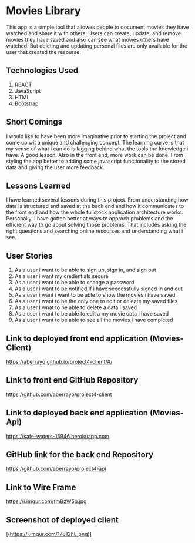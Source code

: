 # Movies Library

This app is a simple tool that allowes people to document movies they have
watched and share it with others. Users can create, update, and remove movies
they have saved and also can see what movies others have watched. But deleting
and updating personal files are only available for the user that created the
resourse.

## Technologies Used

1. REACT
1. JavaScript
1. HTML
1. Bootstrap

## Short Comings

I would like to have been more imaginative prior to starting the project and
come up wit a unique and challenging concept. The learning curve is that my
sense of what i can do is lagging behind what the tools the knowledge i have.
A good lesson.
Also in the front end, more work can be done. From styling the app better to
adding some javascript functionality to the stored data and giving the user more
feedback.

## Lessons Learned

I have learned several lessons during this project. From understanding how data
is structured and saved at the back end and how it communicates to the front end
and how the whole fullstock application architecture works.
Personally. I have gotten better at ways to approch problems and the efficient
way to go about solving those problems. That includes asking the right
questions and searching online resourses and understanding what i see.

## User Stories

1. As a user i want to be able to sign up, sign in, and sign out
1. As a user i want my credentials secure
1. As a user i want to be able to change a password
1. As a user i want to be notified if i have seccessfully signed in and out
1. As a user i want i want to be able to show the movies i have saved
1. As a user i want to be the only one to edit or deleate my saved files
1. As a user I wnat to be able to delete a data i saved
1. As a user i want to be able to edit a my movie data i have saved
1. As a user i want to be able to see all the movies i have completed

## Link to deployed front end application (Movies-Client)

https://aberrayo.github.io/project4-client/#/

## Link to front end GitHub Repository
https://github.com/aberrayo/project4-client

## Link to deployed back end application (Movies-Api)

https://safe-waters-15946.herokuapp.com

## GitHub link for the back end Repository

https://github.com/aberrayo/project4-api
## Link to  Wire Frame
https://i.imgur.com/fmBzW5q.jpg

## Screenshot of deployed client
[(https://i.imgur.com/17812hE.png)]
